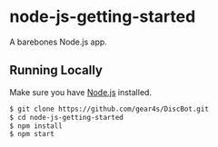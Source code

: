 # node-js-getting-started

A barebones Node.js app.

## Running Locally

Make sure you have [Node.js](http://nodejs.org/) installed.

```sh
$ git clone https://github.com/gear4s/DiscBot.git
$ cd node-js-getting-started
$ npm install
$ npm start
```
